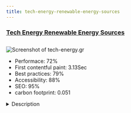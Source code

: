 ```yaml
---
title: tech-energy-renewable-energy-sources
---
```


<div style="height: 3rem">
  <a href="https://www.tech-energy.gr"><h3>Tech Energy Renewable Energy Sources</h3></a>
</div>
<img loading="lazy" src="/images/thumbs/tech-energy.gr.jpg" alt="Screenshot of tech-energy.gr" />
<ul>
  <li>Performace: 72%</li>
  <li>
    First contentful paint:
    3.13Sec
  </li>
  <li>Best practices: 79%</li>
  <li>Accessibility: 88%</li>
  <li>SEO: 95%</li>
  <li>carbon footprint: 0.051</li>
</ul>
<details>
  <summary>Description</summary>
  <p>Τech-energy.gr Tech Energy is one of the first construction Northern Greece with the main objective of the Study - Installation of photovoltaic systems and energy upgrades for private and public works. Τech-energy.gr offers innovative technological innovations and own import of equipment components from the world's leading manufacturers that make them highly competitive both in pricing policy and immediate availability of products.Website Tech energy renewable energy is in Greek. The site was built with Joomla 3.9 and jsn template Nuru. The website is completely responsive and can easily be viewed on all devices.</p>
</details>

